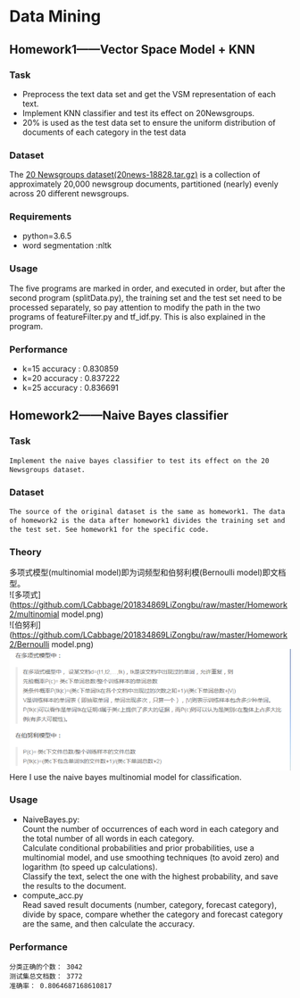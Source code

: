 Data Mining
======
Homework1——Vector Space Model + KNN
------
### Task
* Preprocess the text data set and get the VSM representation of each text.
* Implement KNN classifier and test its effect on 20Newsgroups.
* 20% is used as the test data set to ensure the uniform distribution of documents of each category in the test data
### Dataset
  The [20 Newsgroups dataset(20news-18828.tar.gz)](http://qwone.com/~jason/20Newsgroups/
) is a collection of approximately 20,000 newsgroup documents, partitioned (nearly) evenly across 20 different newsgroups. 

### Requirements
* python=3.6.5
* word segmentation :nltk

### Usage
  The five programs are marked in order, and executed in order, but after the second program (splitData.py), the training set and the test set need to be processed separately, so pay attention to modify the path in the two programs of featureFilter.py and tf_idf.py. This is also explained in the program.

### Performance
* k=15 accuracy : 0.830859
* k=20 accuracy : 0.837222
* k=25 accuracy : 0.836691

###
Homework2——Naive Bayes classifier
------
### Task
    Implement the naive bayes classifier to test its effect on the 20 Newsgroups dataset.
    
### Dataset
    The source of the original dataset is the same as homework1. The data of homework2 is the data after homework1 divides the training set and the test set. See homework1 for the specific code.

### Theory
多项式模型(multinomial model)即为词频型和伯努利模(Bernoulli model)即文档型。</br>
![多项式](https://github.com/LCabbage/201834869LiZongbu/raw/master/Homework2/multinomial model.png)  </br>
![伯努利](https://github.com/LCabbage/201834869LiZongbu/raw/master/Homework2/Bernoulli model.png) </br>
![compare](https://github.com/LCabbage/201834869LiZongbu/raw/master/Homework2/compare.png) </br>
Here I use the naive bayes multinomial model for classification.
### Usage
* NaiveBayes.py:</br>
    Count the number of occurrences of each word in each category and the total number of all words in each category.</br>
    Calculate conditional probabilities and prior probabilities, use a multinomial model, and use smoothing techniques (to avoid zero) and logarithm (to speed up calculations).</br>
    Classify the text, select the one with the highest probability, and save the results to the document.</br>
* compute_acc.py</br>
    Read saved result documents (number, category, forecast category), divide by space, compare whether the category and forecast category are the same, and then calculate the accuracy.
### Performance
    分类正确的个数： 3042
    测试集总文档数： 3772
    准确率： 0.8064687168610817
    
    
